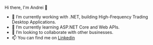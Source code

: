 Hi there, I'm Andrei 👋

- 👀 I’m currently working with .NET, building High-Frequency Trading Desktop Applications.
- 🌱 I’m currently learning ASP.NET Core and Web APIs.
- 💞️ I’m looking to collaborate with other businesses.
- 📫 You can find me on [Linkedin](https://www.linkedin.com/in/manolachi-andrei/)

<!---
Manolachi/Manolachi is a ✨ special ✨ repository because its `README.md` (this file) appears on your GitHub profile.
You can click the Preview link to take a look at your changes.
--->
